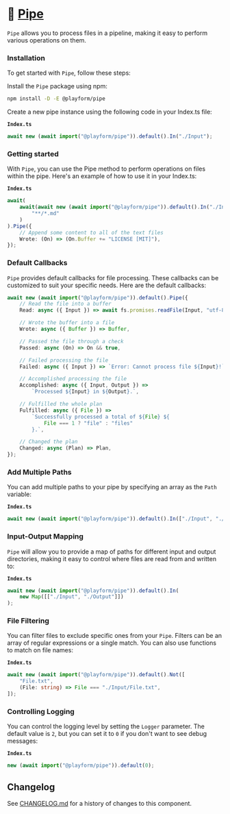 # 🧪 [Pipe]

`Pipe` allows you to process files in a pipeline, making it easy to perform
various operations on them.

### Installation

To get started with `Pipe`, follow these steps:

Install the `Pipe` package using npm:

```sh
npm install -D -E @playform/pipe
```

Create a new pipe instance using the following code in your Index.ts file:

**`Index.ts`**

```ts
await new (await import("@playform/pipe")).default().In("./Input");
```

### Getting started

With `Pipe`, you can use the Pipe method to perform operations on files within
the pipe. Here's an example of how to use it in your Index.ts:

**`Index.ts`**

```ts
await(
	await(await new (await import("@playform/pipe")).default().In("./Input")).By(
		"**/*.md"
	)
).Pipe({
	// Append some content to all of the text files
	Wrote: (On) => (On.Buffer += "LICENSE [MIT]"),
});
```

### Default Callbacks

`Pipe` provides default callbacks for file processing. These callbacks can
be customized to suit your specific needs. Here are the default callbacks:

```ts
await new (await import("@playform/pipe")).default().Pipe({
	// Read the file into a buffer
	Read: async ({ Input }) => await fs.promises.readFile(Input, "utf-8"),

	// Wrote the buffer into a file
	Wrote: async ({ Buffer }) => Buffer,

	// Passed the file through a check
	Passed: async (On) => On && true,

	// Failed processing the file
	Failed: async ({ Input }) => `Error: Cannot process file ${Input}!`,

	// Accomplished processing the file
	Accomplished: async ({ Input, Output }) =>
		`Processed ${Input} in ${Output}.`,

	// Fulfilled the whole plan
	Fulfilled: async ({ File }) =>
		`Successfully processed a total of ${File} ${
			File === 1 ? "file" : "files"
		}.`,

	// Changed the plan
	Changed: async (Plan) => Plan,
});
```

### Add Multiple Paths

You can add multiple paths to your pipe by specifying an array as the `Path`
variable:

**`Index.ts`**

```ts
await new (await import("@playform/pipe")).default().In(["./Input", "./Input2"]);
```

### Input-Output Mapping

`Pipe` will allow you to provide a map of paths for different input and
output directories, making it easy to control where files are read from and
written to:

**`Index.ts`**

```ts
await new (await import("@playform/pipe")).default().In(
	new Map([["./Input", "./Output"]])
);
```

### File Filtering

You can filter files to exclude specific ones from your `Pipe`. Filters can
be an array of regular expressions or a single match. You can also use functions
to match on file names:

**`Index.ts`**

```ts
await new (await import("@playform/pipe")).default().Not([
	"File.txt",
	(File: string) => File === "./Input/File.txt",
]);
```

### Controlling Logging

You can control the logging level by setting the `Logger` parameter. The default
value is `2`, but you can set it to `0` if you don't want to see debug messages:

**`Index.ts`**

```ts
new (await import("@playform/pipe")).default(0);
```

[Pipe]: https://npmjs.org/@playform/pipe

## Changelog

See [CHANGELOG.md](CHANGELOG.md) for a history of changes to this component.
